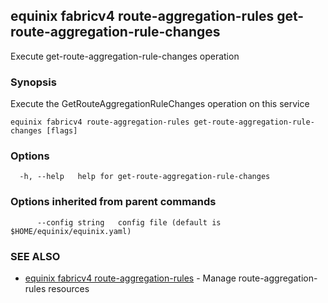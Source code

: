 ## equinix fabricv4 route-aggregation-rules get-route-aggregation-rule-changes

Execute get-route-aggregation-rule-changes operation

### Synopsis

Execute the GetRouteAggregationRuleChanges operation on this service

```
equinix fabricv4 route-aggregation-rules get-route-aggregation-rule-changes [flags]
```

### Options

```
  -h, --help   help for get-route-aggregation-rule-changes
```

### Options inherited from parent commands

```
      --config string   config file (default is $HOME/equinix/equinix.yaml)
```

### SEE ALSO

* [equinix fabricv4 route-aggregation-rules](equinix_fabricv4_route-aggregation-rules.md)	 - Manage route-aggregation-rules resources

